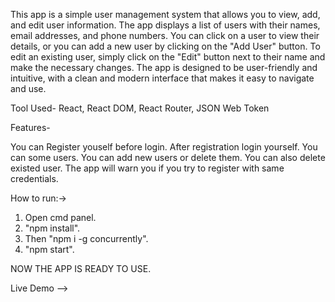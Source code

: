 This app is a simple user management system that allows you to view, add, and edit user information. The app displays a list of users with their names, email addresses, and phone numbers. You can click on a user to view their details, or you can add a new user by clicking on the "Add User" button. To edit an existing user, simply click on the "Edit" button next to their name and make the necessary changes. The app is designed to be user-friendly and intuitive, with a clean and modern interface that makes it easy to navigate and use.

Tool Used- React, React DOM, React Router, JSON Web Token

Features-

You can Register youself before login.
After registration login yourself.
You can some users.
You can add new users or delete them. You can also delete existed user.
The app will warn you if you try to register with same credentials.

How to run:->
1) Open cmd panel.
2) "npm install".
3) Then "npm i -g concurrently".
4) "npm start".

NOW THE APP IS READY TO USE.

Live Demo --> 
